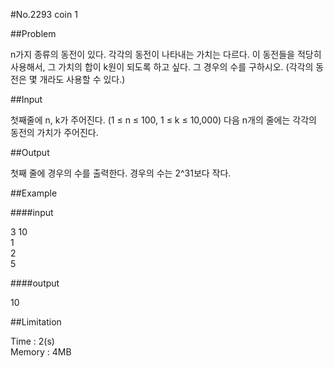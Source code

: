 #No.2293   coin 1

##Problem

n가지 종류의 동전이 있다. 각각의 동전이 나타내는 가치는 다르다. 이 동전들을 적당히 사용해서, 그 가치의 합이 k원이 되도록 하고 싶다. 그 경우의 수를 구하시오. (각각의 동전은 몇 개라도 사용할 수 있다.)  

##Input

첫째줄에 n, k가 주어진다. (1 ≤ n ≤ 100, 1 ≤ k ≤ 10,000) 다음 n개의 줄에는 각각의 동전의 가치가 주어진다.  

##Output

첫째 줄에 경우의 수를 출력한다. 경우의 수는 2^31보다 작다.  

##Example

####input

3 10  
1  
2  
5  

####output

10  

##Limitation

Time : 2(s)  
Memory : 4MB

